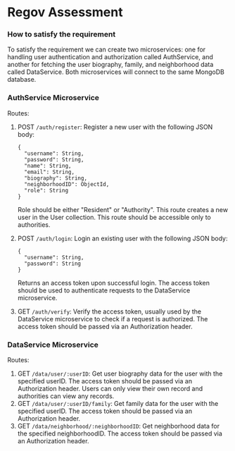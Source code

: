 # Regov Assessment

### How to satisfy the requirement
To satisfy the requirement we can create two microservices: one for handling user authentication and authorization called AuthService, and another for fetching the user biography, family, and neighborhood data called DataService. Both microservices will connect to the same MongoDB database.
 
### AuthService Microservice

Routes:

1. POST `/auth/register`: Register a new user with the following JSON body:
    
    ```
    {
      "username": String,
      "password": String,
      "name": String,
      "email": String,
      "biography": String,
      "neighborhoodID": ObjectId,
      "role": String
    }
    
    ```
    
    Role should be either "Resident" or "Authority". This route creates a new user in the User collection. This route should be accessible only to authorities.
    
2. POST `/auth/login`: Login an existing user with the following JSON body:
    
    ```
    {
      "username": String,
      "password": String
    }
    
    ```
    
    Returns an access token upon successful login. The access token should be used to authenticate requests to the DataService microservice.
    
3. GET `/auth/verify`: Verify the access token, usually used by the DataService microservice to check if a request is authorized. The access token should be passed via an Authorization header.

### DataService Microservice

Routes:

1. GET `/data/user/:userID`: Get user biography data for the user with the specified userID. The access token should be passed via an Authorization header. Users can only view their own record and authorities can view any records.
2. GET `/data/user/:userID/family`: Get family data for the user with the specified userID. The access token should be passed via an Authorization header. 
3. GET `/data/neighborhood/:neighborhoodID`: Get neighborhood data for the specified neighborhoodID. The access token should be passed via an Authorization header.
